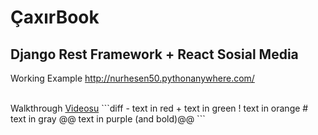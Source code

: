 <h1>ÇaxırBook</h1>
<h2>Django Rest Framework + React Sosial Media</h2>

Working Example <a class="lnk" href="http://nurhesen50.pythonanywhere.com/">http://nurhesen50.pythonanywhere.com/</a>

<br>
Walkthrough <a href="https://www.youtube.com/watch?v=vON92Vosf_M">Videosu</a>
```diff
- text in red
+ text in green
! text in orange
# text in gray
@@ text in purple (and bold)@@
```
